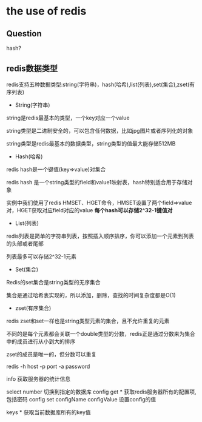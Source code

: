 # the use of redis

## Question
hash?

## redis数据类型

redis支持五种数据类型:string(字符串)，hash(哈希),list(列表),set(集合),zset(有序列表)

+ String(字符串)

string是redis最基本的类型，一个key对应一个value

string类型是二进制安全的，可以包含任何数据，比如jpg图片或者序列化的对象

string类型是redis最基本的数据类型，string类型的值最大能存储512MB

+ Hash(哈希)

redis hash是一个键值(key=>value)对集合

redis hash 是一个string类型的field和value1映射表，hash特别适合用于存储对象

实例中我们使用了redis HMSET、HGET命令，HMSET设置了两个field=>value对，HGET获取对应field对应的value
**每个hash可以存储2^32-1键值对**

+ List(列表)

redis列表是简单的字符串列表，按照插入顺序排序，你可以添加一个元素到列表的头部或者尾部

列表最多可以存储2^32-1元素

+ Set(集合)

Redis的set集合是string类型的无序集合

集合是通过哈希表实现的，所以添加，删除，查找的时间复杂度都是O(1)

+ zset(有序集合)

redis zset和set一样也是string类型元素的集合，且不允许重复的元素

不同的是每个元素都会关联一个double类型的分数，redis正是通过分数来为集合中的成员进行从小到大的排序

zset的成员是唯一的，但分数可以重复

redis -h host -p port -a  password

info 获取服务器的统计信息

select number 切换到指定的数据库
config get * 获取redis服务器所有的配置项,包括密码
config set configName configValue 设置config的值

keys * 获取当前数据库所有的key值